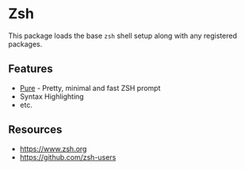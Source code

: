 # Zsh

This package loads the base `zsh` shell setup along with any registered
packages.

## Features

- [Pure](https://github.com/sindresorhus/pure) - Pretty, minimal and fast ZSH
  prompt
- Syntax Highlighting
- etc.

## Resources

- https://www.zsh.org
- https://github.com/zsh-users
